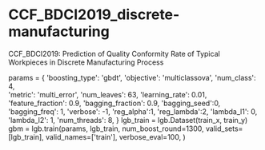 # CCF_BDCI2019_discrete-manufacturing
CCF_BDCI2019: Prediction of Quality Conformity Rate of Typical Workpieces in Discrete Manufacturing Process

params = {
'boosting_type': 'gbdt',
'objective': 'multiclassova',
'num_class': 4,  
'metric': 'multi_error', 
'num_leaves': 63,
'learning_rate': 0.01,
'feature_fraction': 0.9,
'bagging_fraction': 0.9,
'bagging_seed':0,
'bagging_freq': 1,
'verbose': -1,
'reg_alpha':1,
'reg_lambda':2,
'lambda_l1': 0,
'lambda_l2': 1,
'num_threads': 8,
}
lgb_train = lgb.Dataset(train_x, train_y)
gbm = lgb.train(params,
                lgb_train,
                num_boost_round=1300,
                valid_sets=[lgb_train],
                valid_names=['train'],
                verbose_eval=100,
                )
